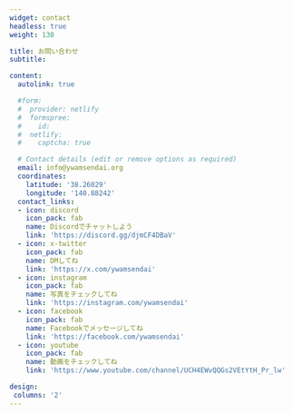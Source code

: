 ```yaml
---
widget: contact
headless: true
weight: 130

title: お問い合わせ
subtitle:

content:
  autolink: true

  #form:
  #  provider: netlify
  #  formspree:
  #    id:
  #  netlify:
  #    captcha: true

  # Contact details (edit or remove options as required)
  email: info@ywamsendai.org
  coordinates:
    latitude: '38.26029'
    longitude: '140.88242'
  contact_links:
  - icon: discord
    icon_pack: fab
    name: Discordでチャットしよう
    link: 'https://discord.gg/djmCF4DBaV'
  - icon: x-twitter
    icon_pack: fab
    name: DMしてね
    link: 'https://x.com/ywamsendai'
  - icon: instagram
    icon_pack: fab
    name: 写真をチェックしてね
    link: 'https://instagram.com/ywamsendai'
  - icon: facebook
    icon_pack: fab
    name: Facebookでメッセージしてね
    link: 'https://facebook.com/ywamsendai'
  - icon: youtube
    icon_pack: fab
    name: 動画をチェックしてね
    link: 'https://www.youtube.com/channel/UCH4EWvQQGs2VEtYtH_Pr_lw'

design:
 columns: '2'
---
```


